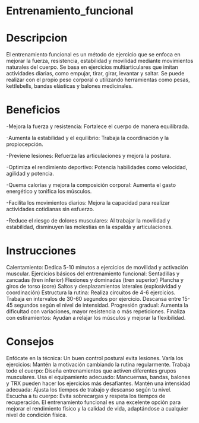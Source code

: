 # Entrenamiento_funcional

# Descripcion 
El entrenamiento funcional es un método de ejercicio que se enfoca en mejorar la fuerza, resistencia, estabilidad y movilidad mediante movimientos naturales del cuerpo. Se basa en ejercicios multiarticulares que imitan actividades diarias, como empujar, tirar, girar, levantar y saltar. Se puede realizar con el propio peso corporal o utilizando herramientas como pesas, kettlebells, bandas elásticas y balones medicinales.


# Beneficios 
-Mejora la fuerza y resistencia: Fortalece el cuerpo de manera equilibrada.

-Aumenta la estabilidad y el equilibrio: Trabaja la coordinación y la propiocepción.

-Previene lesiones: Refuerza las articulaciones y mejora la postura.

-Optimiza el rendimiento deportivo: Potencia habilidades como velocidad, agilidad y potencia.

-Quema calorías y mejora la composición corporal: Aumenta el gasto energético y tonifica los músculos.

-Facilita los movimientos diarios: Mejora la capacidad para realizar actividades cotidianas sin esfuerzo.

-Reduce el riesgo de dolores musculares: Al trabajar la movilidad y estabilidad, disminuyen las molestias en la espalda y articulaciones.


# Instrucciones
Calentamiento: Dedica 5-10 minutos a ejercicios de movilidad y activación muscular.
Ejercicios básicos del entrenamiento funcional:
Sentadillas y zancadas (tren inferior)
Flexiones y dominadas (tren superior)
Plancha y giros de torso (core)
Saltos y desplazamientos laterales (explosividad y coordinación)
Estructura la rutina:
Realiza circuitos de 4-6 ejercicios.
Trabaja en intervalos de 30-60 segundos por ejercicio.
Descansa entre 15-45 segundos según el nivel de intensidad.
Progresión gradual: Aumenta la dificultad con variaciones, mayor resistencia o más repeticiones.
Finaliza con estiramientos: Ayudan a relajar los músculos y mejorar la flexibilidad.

# Consejos
Enfócate en la técnica: Un buen control postural evita lesiones.
Varía los ejercicios: Mantén la motivación cambiando la rutina regularmente.
Trabaja todo el cuerpo: Diseña entrenamientos que activen diferentes grupos musculares.
Usa el equipamiento adecuado: Mancuernas, bandas, balones y TRX pueden hacer los ejercicios más desafiantes.
Mantén una intensidad adecuada: Ajusta los tiempos de trabajo y descanso según tu nivel.
Escucha a tu cuerpo: Evita sobrecargas y respeta los tiempos de recuperación.
El entrenamiento funcional es una excelente opción para mejorar el rendimiento físico y la calidad de vida, adaptándose a cualquier nivel de condición física.








